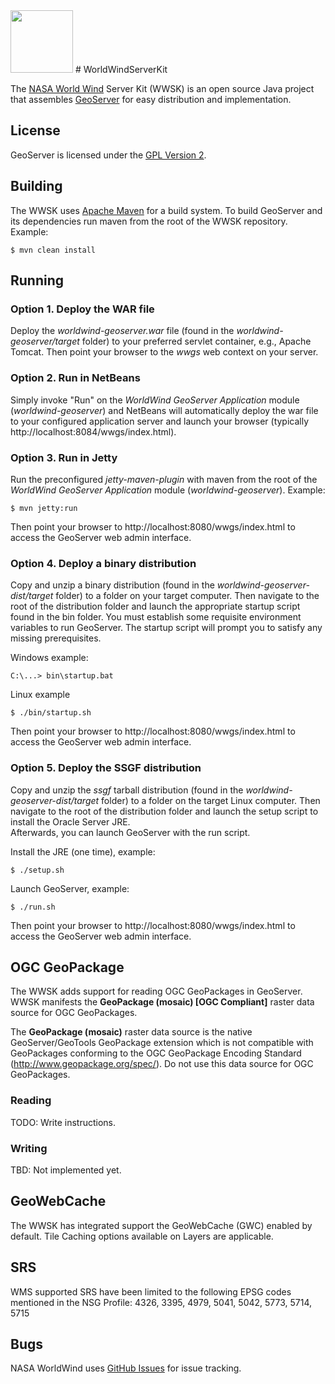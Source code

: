 <img src="https://worldwind.arc.nasa.gov/css/images/nasa-logo.svg" height="100"/> 
# WorldWindServerKit

The [NASA World Wind](https://worldwind.arc.nasa.gov) Server Kit (WWSK) is an open 
source Java project that assembles [GeoServer](http://geoserver.org/) for easy 
distribution and implementation.

## License

GeoServer is licensed under the [GPL Version 2](https://www.gnu.org/licenses/gpl-2.0.html). 

## Building

The WWSK uses [Apache Maven](http://maven.apache.org/) for a build system. To 
build GeoServer and its dependencies run maven from the root of the WWSK repository.
Example:

    $ mvn clean install

## Running

### Option 1. Deploy the WAR file
Deploy the *worldwind-geoserver.war* file (found in the *worldwind-geoserver/target* folder) 
to your preferred servlet container, e.g., Apache Tomcat. Then point your browser to the 
*wwgs* web context on your server.

### Option 2. Run in NetBeans
Simply invoke "Run" on the *WorldWind GeoServer Application* module (*worldwind-geoserver*) 
and NetBeans will automatically deploy the war file to your configured application server 
and launch your browser (typically http://localhost:8084/wwgs/index.html).

### Option 3. Run in Jetty
Run the preconfigured *jetty-maven-plugin* with maven from the root of the *WorldWind 
GeoServer Application* module (*worldwind-geoserver*). Example:

    $ mvn jetty:run

Then point your browser to http://localhost:8080/wwgs/index.html to access the 
GeoServer web admin interface.

### Option 4. Deploy a binary distribution
Copy and unzip a binary distribution (found in the *worldwind-geoserver-dist/target* folder)
to a folder on your target computer. Then navigate to the root of the distribution folder 
and launch the appropriate startup script found in the bin folder. You must establish 
some requisite environment variables to run GeoServer. The startup script will prompt
you to satisfy any missing prerequisites.

Windows example:

    C:\...> bin\startup.bat

Linux example

    $ ./bin/startup.sh  

Then point your browser to http://localhost:8080/wwgs/index.html to access the 
GeoServer web admin interface.

### Option 5. Deploy the SSGF distribution
Copy and unzip the *ssgf* tarball distribution (found in the *worldwind-geoserver-dist/target* 
folder) to a folder on the target Linux computer. Then navigate to the root of the 
distribution folder and launch the setup script to install the Oracle Server JRE.  
Afterwards, you can launch GeoServer with the run script.

Install the JRE (one time), example:

    $ ./setup.sh

Launch GeoServer, example:

    $ ./run.sh

Then point your browser to http://localhost:8080/wwgs/index.html to access the 
GeoServer web admin interface.

## OGC GeoPackage
The WWSK adds support for reading OGC GeoPackages in GeoServer. WWSK manifests the 
**GeoPackage (mosaic) [OGC Compliant]** raster data source for OGC GeoPackages.  

The **GeoPackage (mosaic)** raster data source is the native GeoServer/GeoTools 
GeoPackage extension which is not compatible with GeoPackages conforming to the 
OGC GeoPackage Encoding Standard (http://www.geopackage.org/spec/). 
Do not use this data source for OGC GeoPackages.

### Reading
TODO: Write instructions.

### Writing
TBD: Not implemented yet.

## GeoWebCache 
The WWSK has integrated support the GeoWebCache (GWC) enabled by default.  Tile Caching
options available on Layers are applicable.

## SRS
WMS supported SRS have been limited to the following EPSG codes mentioned in the NSG Profile: 
4326, 3395, 4979, 5041, 5042, 5773, 5714, 5715


## Bugs
NASA WorldWind uses [GitHub Issues](https://github.com/NASAWorldWind/WorldWindServerKit/issues) 
for issue tracking.
